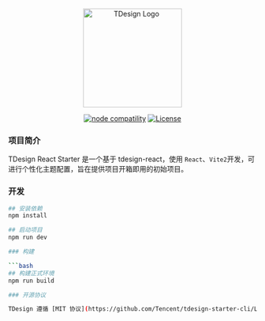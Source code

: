 <p style="display:flex; justify-content: center">

</p>
<p align="center">
  <a href="https://tdesign.tencent.com/starter/react/#/dashboard/base" target="_blank">
    <img alt="TDesign Logo" width="200" src="https://tdesign.gtimg.com/starter/brand-logo.svg">
  </a>
</p>

<p align="center">
  <a href="https://nodejs.org/en/about/releases/"><img src="https://img.shields.io/node/v/vite.svg" alt="node compatility"></a>
  <a href="https://github.com/Tencent/tdesign-react-starter/blob/develop/LICENSE">
    <img src="https://img.shields.io/npm/l/tdesign-react.svg?sanitize=true" alt="License">
  </a>
</p>

### 项目简介

TDesign React Starter 是一个基于 tdesign-react，使用 `React`、`Vite2`开发，可进行个性化主题配置，旨在提供项目开箱即用的初始项目。

### 开发

```bash
## 安装依赖
npm install

## 启动项目
npm run dev

### 构建

```bash
## 构建正式环境
npm run build

### 开源协议

TDesign 遵循 [MIT 协议](https://github.com/Tencent/tdesign-starter-cli/LICENSE)。
